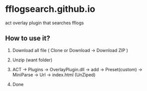 # fflogsearch.github.io
act overlay plugin that searches fflogs

## How to use it?

1. Download all file ( Clone or Download -> Download ZIP )

2. Unzip (want folder)

3. ACT -> Plugins -> OverlayPlugin.dll -> add
-> Preset(custom) -> MiniParse -> Url -> index.html (UnZiped)

4. Done
